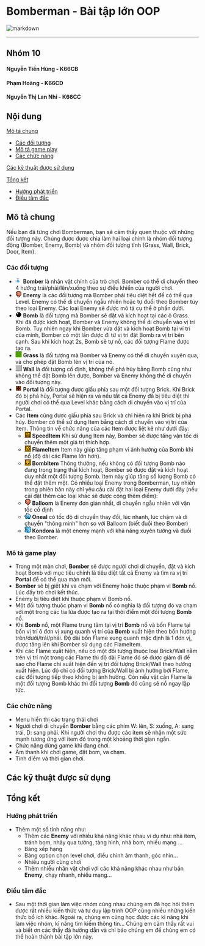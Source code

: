 # Bomberman - Bài tập lớn OOP
![markdown](https://cdn.wallpapersafari.com/15/68/K5NVof.png)

***
## Nhóm 10
#### Nguyễn Tiến Hùng - K66CB
#### Phạm Hoàng - K66CD
#### Nguyễn Thị Lan Nhi - K66CC
## Nội dung  
[Mô tả chung](#mô-tả-chung)  
  - [Các đối tượng](#các-đối-tượng)  
  - [Mô tả game play](#mô-tả-game-play)
  - [Các chức năng](#các-chức-năng)
  
[Các kỹ thuật được sử dụng](#các-kỹ-thuật-được-sử-dụng)

[Tổng kết](#tổng-kết)
  - [Hướng phát triển](#hướng-phát-triển)
  - [Điều tâm đắc](#điều-tâm-đắc)
## Mô tả chung
Nếu bạn đã từng chơi Bomberman, bạn sẽ cảm thấy quen thuộc với những đối tượng này. Chúng được được chia làm hai loại chính là nhóm đối tượng động (Bomber, Enemy, Bomb) và nhóm đối tượng tĩnh (Grass, Wall, Brick, Door, Item).
### Các đối tượng
- ![markdown](https://github.com/NguyenTienHung2109/Bomberman/blob/main/res/player/player_down.png?raw=true) **Bomber** là nhân vật chính của trò chơi. Bomber có thể di chuyển theo 4 hướng trái/phải/lên/xuống theo sự điều khiển của người chơi.
- ![markdown](https://github.com/NguyenTienHung2109/Bomberman/blob/main/res/balloom/balloom_left1.png?raw=true) **Enemy** là các đối tượng mà Bomber phải tiêu diệt hết để có thể qua Level. Enemy có thể di chuyển ngẫu nhiên hoặc tự đuổi theo Bomber tùy theo loại Enemy. Các loại Enemy sẽ được mô tả cụ thể ở phần dưới.
- ![markdown](https://github.com/NguyenTienHung2109/Bomberman/blob/main/res/bomb/bomb.png?raw=true) **Bomb** là đối tượng mà Bomber sẽ đặt và kích hoạt tại các ô Grass. Khi đã được kích hoạt, Bomber và Enemy không thể di chuyển vào vị trí Bomb. Tuy nhiên ngay khi Bomber vừa đặt và kích hoạt Bomb tại ví trí của mình, Bomber có một lần được đi từ vị trí đặt Bomb ra vị trí bên cạnh. Sau khi kích hoạt 2s, Bomb sẽ tự nổ, các đối tượng Flame  được tạo ra.
- ![markdown](https://github.com/NguyenTienHung2109/Bomberman/blob/main/res/map/grass.png?raw=true) **Grass** là đối tượng mà Bomber và Enemy có thể di chuyển xuyên qua, và cho phép đặt Bomb lên vị trí của nó.
- ![markdown](https://github.com/NguyenTienHung2109/Bomberman/blob/main/res/map/wall.png?raw=true) **Wall** là đối tượng cố định, không thể phá hủy bằng Bomb cũng như không thể đặt Bomb lên được, Bomber và Enemy không thể di chuyển vào đối tượng này.
- ![markdown](https://github.com/NguyenTienHung2109/Bomberman/blob/main/res/map/portal.png?raw=true) **Portal** là đối tượng được giấu phía sau một đối tượng Brick. Khi Brick đó bị phá hủy, Portal sẽ hiện ra và nếu tất cả Enemy đã bị tiêu diệt thì người chơi có thể qua Level khác bằng cách di chuyển vào vị trí của Portal.
- Các **Item** cũng được giấu phía sau Brick và chỉ hiện ra khi Brick bị phá hủy. Bomber có thể sử dụng Item bằng cách di chuyển vào vị trí của Item. Thông tin về chức năng của các Item được liệt kê như dưới đây:
  - ![markdown](https://github.com/NguyenTienHung2109/Bomberman/blob/main/res/map/powerup_speed.png?raw=true) **SpeedItem** Khi sử dụng Item này, Bomber sẽ được tăng vận tốc di chuyển thêm một giá trị thích hợp.
  - ![markdown](https://github.com/NguyenTienHung2109/Bomberman/blob/main/res/map/powerup_flames.png?raw=true) **FlameItem** Item này giúp tăng phạm vi ảnh hưởng của Bomb khi nổ (độ dài các Flame lớn hơn).
  - ![markdown](https://github.com/NguyenTienHung2109/Bomberman/blob/main/res/map/powerup_bombs.png?raw=true) **BombItem** Thông thường, nếu không có đối tượng Bomb nào đang trong trạng thái kích hoạt, Bomber sẽ được đặt và kích hoạt duy nhất một đối tượng Bomb. Item này giúp tăng số lượng Bomb có thể đặt thêm một.
Có nhiều loại Enemy trong Bomberman, tuy nhiên trong phiên bản này chỉ yêu cầu cài đặt hai loại Enemy dưới đây (nếu cài đặt thêm các loại khác sẽ được cộng thêm điểm):
  - ![markdown](https://github.com/NguyenTienHung2109/Bomberman/blob/main/res/enemy/balloom/balloom_left1.png?raw=true) **Balloom** là Enemy đơn giản nhất, di chuyển ngẫu nhiên với vận tốc cố định
  - ![markdown](https://github.com/NguyenTienHung2109/Bomberman/blob/main/res/enemy/oneal/oneal_left1.png?raw=true) **Oneal** có tốc độ di chuyển thay đổi, lúc nhanh, lúc chậm và di chuyển "thông minh" hơn so với Balloom (biết đuổi theo Bomber)
  - ![markdown](https://github.com/NguyenTienHung2109/Bomberman/blob/main/res/enemy/kondoria/kondoria_left1.png?raw=true) **Kondora** là một enemy mạnh với khả năng xuyên tường và đuổi theo Bomber.
### Mô tả game play
- Trong một màn chơi, **Bomber** sẽ được người chơi di chuyển, đặt và kích hoạt Bomb với mục tiêu chính là tiêu diệt tất cả Enemy và tìm ra vị trí **Portal** để có thể qua màn mới.
- **Bomber** sẽ bị giết khi va chạm với Enemy hoặc thuộc phạm vi **Bomb** nổ. Lúc đấy trò chơi kết thúc.
- Enemy bị tiêu diệt khi thuộc phạm vi Bomb nổ.
- Một đối tượng thuộc phạm vi **Bomb** nổ có nghĩa là đối tượng đó va chạm với một trong các tia lửa được tạo ra tại thời điểm một đối tượng **Bomb** nổ.
- Khi **Bomb** nổ, một Flame trung tâm tại vị trí **Bomb** nổ và bốn Flame tại bốn vị trí ô đơn vị xung quanh vị trí của **Bomb** xuất hiện theo bốn hướng trên/dưới/trái/phải. Độ dài bốn Flame xung quanh mặc định là 1 đơn vị, được tăng lên khi Bomber sử dụng các FlameItem.
- Khi các Flame xuất hiện, nếu có một đối tượng thuộc loại Brick/Wall nằm trên vị trí một trong các Flame thì độ dài Flame đó sẽ được giảm đi để sao cho Flame chỉ xuất hiện đến vị trí đối tượng Brick/Wall theo hướng xuất hiện. Lúc đó chỉ có đối tượng Brick/Wall bị ảnh hưởng bởi Flame, các đối tượng tiếp theo không bị ảnh hưởng. Còn nếu vật cản Flame là một đối tượng Bomb khác thì đối tượng **Bomb** đó cũng sẽ nổ ngay lập tức.
### Các chức năng
- Menu hiển thị các trạng thái chơi
- Người chơi di chuyển **Bomber** bằng các phím W: lên, S: xuống, A: sang trái, D: sang phải. Khi người chơi thu được các item sẽ nhận một sức mạnh tương ứng với item đó trong một khoảng thời gian ngắn.
- Chức năng dừng game khi đang chơi.
- Âm thanh khi chơi game, đặt bom, va chạm.
- Tính điểm và thời gian chơi.
## Các kỹ thuật được sử dụng
## Tổng kết
### Hướng phát triển
- Thêm một số tính năng như:
    - Thêm các **Enemy** với nhiều khả năng khác nhau ví dụ như: nhả item, tránh bom, nhảy qua tường, tàng hình, nhả bom, nhiều mạng ...
    - Bảng xếp hạng
    - Bảng option chọn level chơi, điều chỉnh âm thanh, góc nhìn...
    - Nhiều người cùng chơi
    - Thêm nhiều nhân vật chơi với các khả năng khác nhau như bắn **Enemy**, chạy nhanh, nhiều mạng...
### Điều tâm đắc
- Sau một thời gian làm việc nhóm cùng nhau chúng em đã học hỏi thêm được rất nhiều kiến thức và tư duy lập trình OOP cùng nhiều những kiến thức bổ ích khác. Ngoài ra, chúng em cũng học được các kĩ năng khi làm việc nhóm, kĩ năng tìm kiếm thông tin... Chúng em cảm thấy rất vui và biết ơn các thầy đã hướng dẫn và chỉ bảo chúng em để chúng em có thể hoàn thành bài tập lớn này.
